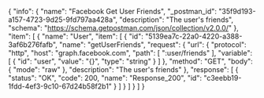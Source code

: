 {
  "info": {
    "name": "Facebook Get User Friends",
    "_postman_id": "35f9d193-a157-4723-9d25-9fd797aa428a",
    "description": "The user's friends",
    "schema": "https://schema.getpostman.com/json/collection/v2.0.0/"
  },
  "item": [
    {
      "name": "User",
      "item": [
        {
          "id": "5139ea7c-22a0-4220-a388-3af6b276fafb",
          "name": "getUserFriends",
          "request": {
            "url": {
              "protocol": "http",
              "host": "graph.facebook.com",
              "path": [
                ":user/friends"
              ],
              "variable": [
                {
                  "id": "user",
                  "value": "{}",
                  "type": "string"
                }
              ]
            },
            "method": "GET",
            "body": {
              "mode": "raw"
            },
            "description": "The user's friends"
          },
          "response": [
            {
              "status": "OK",
              "code": 200,
              "name": "Response_200",
              "id": "c3eebb19-1fdd-4ef3-9c10-67d24b58f2b1"
            }
          ]
        }
      ]
    }
  ]
}
